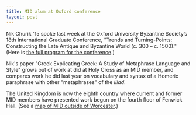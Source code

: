 ```yaml
---
title: MID alum at Oxford conference
layout: post
---
```


Nik Churik '15 spoke last week at the Oxford University Byzantine Society’s 18th International Graduate Conference, "Trends and Turning-Points: Constructing the Late Antique and Byzantine World (c. 300 – c. 1500)."  (Here is [the full program for the conference](https://oxfordbyzantinesociety.wordpress.com/international-graduate-conference-2016-2/).)

Nik's paper "Greek Explicating Greek:  A Study of Metaphrase Language and Style" grows out of work at did at Holy Cross as an MID member, and compares work he did last year on vocabulary and syntax of a Homeric paraphrase with other "metaphrases" of the *Iliad*.

The United Kingdom is now the eighth country where current and former MID members have presented work begun on the fourth floor of Fenwick Hall.  (See a [map of MID outside of Worcester](http://hcmid.github.io/where/).)
